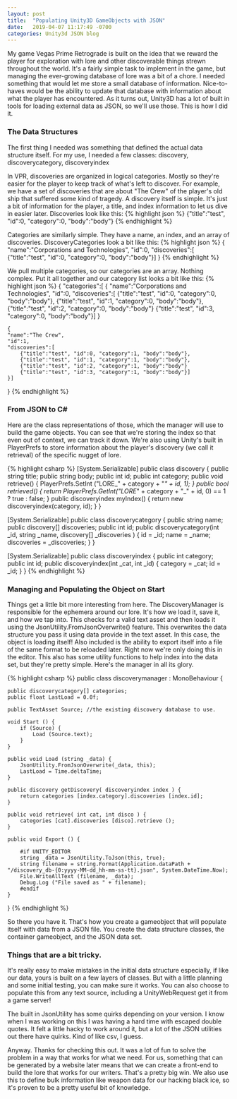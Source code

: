 ```yaml
---
layout: post
title:  "Populating Unity3D GameObjects with JSON"
date:   2019-04-07 11:17:49 -0700
categories: Unity3d JSON blog
---
```


My game Vegas Prime Retrograde is built on the idea that we reward the player for exploration with lore and other discoverable things strewn throughout the world. It's a fairly simple task to implement in the game, but managing the ever-growing database of lore was a bit of a chore. I needed something that would let me store a small database of information. Nice-to-haves would be the ability to update that database with information about what the player has encountered. As it turns out, Unity3D has a lot of built in tools for loading external data as JSON, so we'll use those. This is how I did it.

### The Data Structures

The first thing I needed was something that defined the actual data structure itself. For my use, I needed a few classes: discovery, discoverycategory, discoveryindex

In VPR, discoveries are organized in logical categories. Mostly so they're easier for the player to keep track of what's left to discover. For example, we have a set of discoveries that are about "The Crew" of the player's old ship that suffered some kind of tragedy. A discovery itself is simple. It's just a bit of information for the player, a title, and index information to let us dive in easier later. Discoveries look like this:
{% highlight json %}
{"title":"test", "id":0, "category":0, "body":"body"}
{% endhighlight %}

Categories are similarly simple. They have a name, an index, and an array of discoveries. DiscoveryCategories look a bit like this:
{% highlight json %}
{
	"name":"Corporations and Technologies",
	"id":0,
	"discoveries":[
		{"title":"test", "id":0, "category":0, "body":"body"}]
}
{% endhighlight %}

We pull multiple categories, so our categories are an array. Nothing complex. Put it all together and our category list looks a bit like this:
{% highlight json %}
{
	"categories":[
	{
	"name":"Corporations and Technologies",
	"id":0,
	"discoveries":[
		{"title":"test", "id":0, "category":0, "body":"body"},
		{"title":"test", "id":1, "category":0, "body":"body"},
		{"title":"test", "id":2, "category":0, "body":"body"}
		{"title":"test", "id":3, "category":0, "body":"body"}]
	}

	{
	"name":"The Crew",
	"id":1,
	"discoveries":[
		{"title":"test", "id":0, "category":1, "body":"body"},
		{"title":"test", "id":1, "category":1, "body":"body"},
		{"title":"test", "id":2, "category":1, "body":"body"}
		{"title":"test", "id":3, "category":1, "body":"body"}]
	}]
}
{% endhighlight %}

### From JSON to C# 

Here are the class representations of those, which the manager will use to build the game objects. You can see that we're storing the index so that even out of context, we can track it down. We're also using Unity's built in PlayerPrefs to store information about the player's discovery (we call it retrieval) of the specific nugget of lore.

{% highlight csharp %}
[System.Serializable]
public class discovery
{
	public string title;
	public string body;
	public int id;
	public int category;
	public void retrieve() {
		PlayerPrefs.SetInt ("LORE_" + category + "_" + id, 1);
	}
	public bool retrieved() {
		return PlayerPrefs.GetInt("LORE_" + category + "_" + id, 0) == 1 ? true : false;
	}
	public discoveryindex myIndex() {
		return new discoveryindex(category, id);
	}
}

[System.Serializable]
public class discoverycategory
{
	public string name;
	public discovery[] discoveries;
	public int id;
	public discoverycategory(int _id, string _name, discovery[] _discoveries ) {
		id = _id;
		name = _name;
		discoveries = _discoveries;
	}
}

[System.Serializable]
public class discoveryindex 
{
	public int category;
	public int id;
	public discoveryindex(int _cat, int _id)
	{
		category = _cat;
		id = _id;
	}
}
{% endhighlight %}

### Managing and Populating the Object on Start

Things get a little bit more interesting from here. The DiscoveryManager is responsible for the ephemera around our lore. It's how we load it, save it, and how we tap into. This checks for a valid text asset and then loads it using the JsonUtility.FromJsonOverwrite() feature. This overwrites the data structure you pass it using data provide in the text asset. In this case, the object is loading itself! Also included is the ability to export itself into a file of the same format to be reloaded later. Right now we're only doing this in the editor. This also has some utility functions to help index into the data set, but they're pretty simple. Here's the manager in all its glory.

{% highlight csharp %}
public class discoverymanager : MonoBehaviour {

	public discoverycategory[] categories;
	public float LastLoad = 0.0f;

	public TextAsset Source; //the existing discovery database to use.

	void Start () {
		if (Source) {
			Load (Source.text);
		}
	}

	public void Load (string _data) {
		JsonUtility.FromJsonOverwrite(_data, this);
		LastLoad = Time.deltaTime;
	}

	public discovery getDiscovery( discoveryindex index ) {
		return categories [index.category].discoveries [index.id];
	}

	public void retrieve( int cat, int disco ) {
		categories [cat].discoveries [disco].retrieve ();
	}

	public void Export () {
		
		#if UNITY_EDITOR
		string _data = JsonUtility.ToJson(this, true);
		string filename = string.Format(Application.dataPath + "/discovery_db-{0:yyyy-MM-dd_hh-mm-ss-tt}.json", System.DateTime.Now);
		File.WriteAllText (filename, _data);
		Debug.Log ("File saved as " + filename);
		#endif
	}

}
{% endhighlight %}

So there you have it. That's how you create a gameobject that will populate itself with data from a JSON file. You create the data structure classes, the container gameobject, and the JSON data set. 

### Things that are a bit tricky.

It's really easy to make mistakes in the initial data structure especially, if like our data, yours is built on a few layers of classes. But with a little planning and some initial testing, you can make sure it works. You can also choose to populate this from any text source, including a UnityWebRequest get it from a game server!

The built in JsonUtility has some quirks depending on your version. I know when I was working on this I was having a hard time with escaped double quotes. It felt a little hacky to work around it, but a lot of the JSON utilities out there have quirks. Kind of like csv, I guess. 

Anyway. Thanks for checking this out. It was a lot of fun to solve the problem in a way that works for what we need. For us, something that can be generated by a website later means that we can create a front-end to build the lore that works for our writers. That's a pretty big win. We also use this to define bulk information like weapon data for our hacking black ice, so it's proven to be a pretty useful bit of knowledge.

